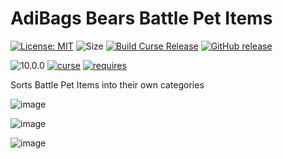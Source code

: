 # AdiBags Bears Battle Pet Items

[![License: MIT](https://img.shields.io/badge/License-MIT-yellow.svg)](https://opensource.org/licenses/MIT)
![Size](https://img.shields.io/github/repo-size/N6REJ/AdiBags_Bears_Battle_Pet_Items)
[![Build Curse Release](https://github.com/N6REJ/AdiBags_Bears_Battle_Pet_Items/actions/workflows/release.yml/badge.svg)](https://github.com/N6REJ/AdiBags_Bears_Battle_Pet_Items/actions/workflows/release.yml)
[![GitHub release](https://img.shields.io/github/release/N6REJ/AdiBags_Bears_Battle_Pet_Items.svg)](https://GitHub.com/N6REJ/AdiBags_Bears_Battle_Pet_Items/releases/)

![10.0.0](https://img.shields.io/badge/Ready_for-10.0.0-darkgreen)
[![curse](https://img.shields.io/badge/Curseforge_Project_ID:-694806-purple)](https://www.curseforge.com/wow/addons/adibags_shadowlands_blacksmithing)
[![requires](https://img.shields.io/badge/Requires-AdiBags-brown)](https://www.curseforge.com/wow/addons/adibags)

Sorts Battle Pet Items into their own categories

![image](https://user-images.githubusercontent.com/1850089/141405641-1fb356a2-57c5-49e7-b829-c2ef6375b38d.png)

![image](https://user-images.githubusercontent.com/1850089/141405569-52145afb-4535-4837-ae6b-c49d3863fa23.png)

![image](https://user-images.githubusercontent.com/1850089/141405454-75bf402b-50df-45c6-b121-16a4d0a195cb.png)
